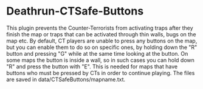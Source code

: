# Deathrun-CTSafe-Buttons
This plugin prevents the Counter-Terrorists from activating traps after they finish the map or traps that can be activated through thin walls, bugs on the map etc. By default, CT players are unable to press any buttons on the map, but you can enable them to do so on specific ones, by holding down the "R" button and pressing "G" while at the same time looking at the button. On some maps the button is inside a wall, so in such cases you can hold down "R" and press the button with "E". This is needed for maps that have buttons who must be pressed by CTs in order to continue playing. The files are saved in data/CTSafeButtons/mapname.txt.
